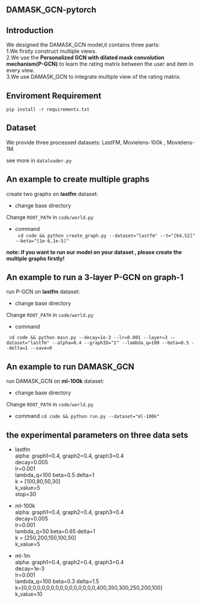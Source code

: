 ## DAMASK_GCN-pytorch

## Introduction

We designed the DAMASK_GCN model,it contains three parts:  
1.We firstly construct multiple views.  
2.We use the **Personalized GCN with dilated mask convolution mechanism(P-GCN)** to learn the rating matrix between the user and item in every view.  
3.We use DAMASK_GCN to integrate multiple view of the rating matrix.




## Enviroment Requirement

`pip install -r requirements.txt`



## Dataset

We provide three processed datasets: LastFM, Movielens-100k , Movielens-1M.

see more in `dataloader.py`

## An example to create multiple graphs
create two graphs on  **lastfm** dataset:
* change base directory

Change `ROOT_PATH` in `code/world.py`

* command  
` cd code && python create_graph.py --dataset="lastfm" --t="[64,52]" --beta="[1e-6,1e-5]"`

**note: if you want to run our model on your dataset , please create the multiple graphs firstly!**

## An example to run a 3-layer P-GCN on graph-1

run P-GCN on **lastfm** dataset:

* change base directory

Change `ROOT_PATH` in `code/world.py`

* command

` cd code && python main.py --decay=1e-3 --lr=0.001 --layer=3 --dataset="lastfm" --alpha=0.4 --graphID="1" --lambda_q=100 --beta=0.5 --delta=1 --save=0`

## An example to run DAMASK_GCN

run DAMASK_GCN on **ml-100k** dataset:

* change base directory

Change `ROOT_PATH` in `code/world.py`

* command
` cd code && python run.py --dataset="ml-100k" `

## the experimental parameters on three data sets
* lastfm  
alpha:  graph1=0.4, graph2=0.4, graph3=0.4  
decay=0.005  
lr=0.001  
lambda_q=100 
beta=0.5 
delta=1   
k = [100,80,50,30]   
k_value=5   
stop=30

* ml-100k  
alpha: graph1=0.4, graph2=0.4, graph3=0.4  
decay=0.005   
lr=0.001  
lambda_q=50 
beta=0.65 
delta=1   
k = [250,200,150,100,50]   
k_value=5

* ml-1m  
alpha: graph1=0.4, graph2=0.4, graph3=0.4  
decay=1e-3  
lr=0.001  
lambda_q=100 
beta=0.3 
delta=1.5   
k=[0,0,0,0,0,0,0,0,0,0,0,0,0,0,0,0,400,350,300,250,200,100]   
k_value=10 








